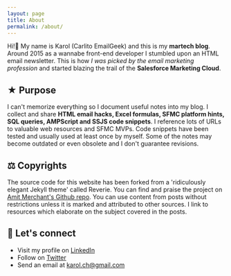 ```yaml
---
layout: page
title: About
permalink: /about/
---
```


Hi!👋 My name is Karol (Carlito EmailGeek) and this is my **martech blog**. Around 2015 as a wannabe front-end developer I stumbled upon an HTML email newsletter. This is how *I was picked by the email marketing profession* and started blazing the trail of the **Salesforce Marketing Cloud**.


## ★ Purpose 

I can't memorize everything so I document useful notes into my blog. I collect and share  **HTML email hacks, Excel formulas, SFMC platform hints, SQL queries, AMPScript and SSJS code snippets**. I reference lots of URLs to valuable web resources and SFMC MVPs. Code snippets have been tested and usually used at least once by myself. Some of the notes may become outdated or even obsolete and I don't guarantee revisions.

<!--
## 🔨 Toolset

### Blog Posts

- Visual Studio Code (Markdown + Terminal)
- GitHub project/pages
- Windows OS

### Technical Marketer Work
- Windows OS
- Content Builder
- Automation Studio
- Query Studio
- Journey Builder
- Cloud Pages (for testing and running scripts)
- AMPScript


### Hobby Projects

-->

## ⚖ Copyrights 

The source code for this website has been forked from a 'ridiculously elegant Jekyll theme' called Reverie. You can find and praise the project on [Amit Merchant's Github repo](https://github.com/amitmerchant1990/reverie).
You can use content from posts without restrictions unless it is marked and attributed to other sources. I link to resources which elaborate on the subject covered in the posts.

## 🔗 Let's connect 
* Visit my profile on [LinkedIn](https://www.linkedin.com/in/karolcholewa/)
* Follow on [Twitter](https://twitter.com/karolcholewa)
* Send an email at karol.ch@gmail.com
